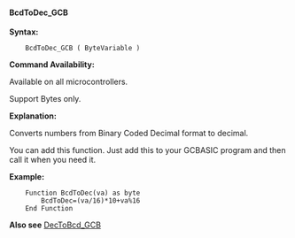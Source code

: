 <div class="section">

<div class="titlepage">

<div>

<div>

#### <span id="bcdtodec_gcb"></span>BcdToDec\_GCB

</div>

</div>

</div>

<span class="strong">**Syntax:**</span>

``` screen
    BcdToDec_GCB ( ByteVariable )
```

<span class="strong">**Command Availability:**</span>

Available on all microcontrollers.

Support Bytes only.

<span class="strong">**Explanation:**</span>

Converts numbers from Binary Coded Decimal format to decimal.

You can add this function. Just add this to your GCBASIC program and
then call it when you need it.

<span class="strong">**Example:**</span>

``` screen
    Function BcdToDec(va) as byte
        BcdToDec=(va/16)*10+va%16
    End Function
```

<span class="strong">**Also see**</span>
<a href="dectobcd_gcb" class="link" title="DecToBcd_GCB">DecToBcd_GCB</a>

</div>
